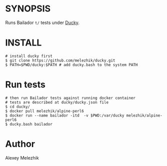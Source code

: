 # SYNOPSIS

Runs Bailador `t/` tests under [Ducky](https://github.com/melezhik/ducky).

# INSTALL

    # install ducky first
    $ git clone https://github.com/melezhik/ducky.git
    $ PATH=$PWD/ducky:$PATH # add ducky.bash to the system PATH

# Run tests

    # then run Bailador tests against running docker container
    # tests are described at ducky/ducky.json file
    $ cd ducky/
    $ docker pull melezhik/alpine-perl6
    $ docker run --name bailador -itd  -v $PWD:/var/ducky melezhik/alpine-perl6
    $ ducky.bash bailador

# Author

Alexey Melezhik

